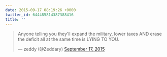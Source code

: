 ```yaml
---
date: 2015-09-17 08:19:26 +0000
twitter_id: 644485814387388416
title: ''
---
```


<blockquote class="twitter-tweet"><p lang="en" dir="ltr">Anyone telling you they&#39;ll expand the military, lower taxes AND erase the deficit all at the same time is LYING TO YOU.</p>&mdash; zeddy (@Zeddary) <a href="https://twitter.com/Zeddary/status/644354380263759872?ref_src=twsrc%5Etfw">September 17, 2015</a></blockquote>
<script async src="https://platform.twitter.com/widgets.js" charset="utf-8"></script>
